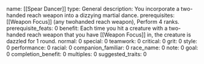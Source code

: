 name: [[Spear Dancer]]
type: General
description: You incorporate a two-handed reach weapon into a dizzying martial dance.
prerequisites: [[Weapon Focus]] (any twohanded reach weapon), Perform 4 ranks.
prerequisite_feats: 0
benefit: Each time you hit a creature with a two-handed reach weapon that you have [[Weapon Focus]] in, the creature is dazzled for 1 round.
normal: 0
special: 0
teamwork: 0
critical: 0
grit: 0
style: 0
performance: 0
racial: 0
companion_familiar: 0
race_name: 0
note: 0
goal: 0
completion_benefit: 0
multiples: 0
suggested_traits: 0
